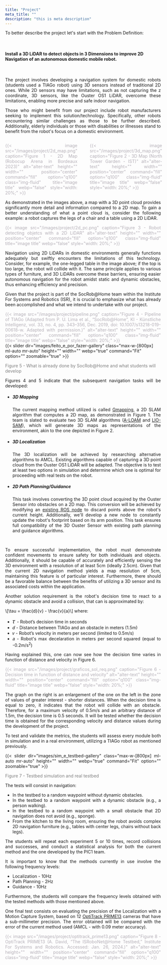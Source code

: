 ```yaml
---
title: "Project"
meta_title: ""
description: "this is meta description"
---
```


<div style="text-align: justify;">

To better describe the project let's start with the Problem Definition:
</div>
<br>

#### **Install a 3D LiDAR to detect objects in 3 Dimensions to improve 2D Navigation of an autonomous domestic mobile robot.**

<br>
<!-- Install a 3D LiDAR to detect objects in 3 Dimensions to improve 2D Navigation of an autonomous domestic mobile robot. -->
<div style="text-align: justify;">

<!-- The project involves developing a navigation system for domestic robots (students will be using a TIAGo robot) that may help elderly people or individuals with disabilities or illnesses, using 3D sensors instead of traditional 2D ones. While 2D sensors may have limitations, such as not capturing the z coordinate, 3D sensors, like the Ouster OS1 LiDAR, overcome these limitations, enabling more precise and safe indoor navigation. -->
The project involves developing a navigation system for domestic robots (students used a TIAGo robot) using 3D sensors instead of traditional 2D ones. While 2D sensors may have limitations, such as not capturing the z coordinate, 3D sensors, like the Ouster OS1 LiDAR, overcome these limitations, enabling more precise and safe indoor navigation.

Those who might benefit from our project include robot manufacturers seeking to implement this solution/technology. Specifically, other robots encountering similar challenges as those to be further described. Additionally, elderly individuals or those with disabilities or illnesses stand to benefit from the robot's focus on a domestic environment.
</div>

<div style="display: flex; align-items: flex-start;">
    <div style="flex: 1; color: #b4afb7; margin-top: 3%; margin-right:8%; text-align: justify;">
       {{< image src="/images/project/2d_map.png" caption="Figure 1 - 2D Map (Robocup Arena in Bordeaux 2023)" alt="alter-text" height="" width="" position="center" command="fill" option="q100" class="img-fluid" title="image title"  webp="false" style="width: 20%;" >}}
    </div>
    <div style="flex: 1; color: #b4afb7; margin-top: 3%; margin-right:0%; text-align: justify;">
        {{< image src="/images/project/3d_map.png" caption="Figure 2 - 3D Map (North Tower Garden - IST)" alt="alter-text" height="" width="" position="center" command="fill" option="q100" class="img-fluid" title="image title"  webp="false" style="width: 20%;" >}}
    </div>
</div>

<div style="text-align: justify;">

<!-- As shown in the images above, a map with a 3D point cloud offers significantly more detail and information compared to a 2D map. To better understand what a point cloud is, consider the following example, where a robot captures the legs of a chair and a table using a 2D LiDAR: -->
As demonstrated in the images above, a map with a 3D point cloud provides significantly more detail and information compared to a 2D map. To gain a better understanding of what a point cloud is, consider the following example: a robot captures the legs of a chair and a table using a 2D LiDAR.

</div>

<div style="display: flex; align-items: flex-start;">
    <div style="flex: 1; color: #b4afb7; margin-top: 0%; margin-right:0%; text-align: justify;">
       {{< image src="/images/project/2d_pc.png" caption="Figure 3 - Robot detecting objetcs with a 2D LiDAR" alt="alter-text" height="" width="" position="center" command="fill" option="q100" class="img-fluid" title="image title"  webp="false" style="width: 20%;" >}}
    </div>
</div>

<div style="text-align: justify;">

<!-- Navigation using 2D LiDARs in domestic environments generally works well, but quickly comes up against the limitations of this technology. Consider, for example, the one-legged table in the image above; if the top is too large, the robot will collide with it. The same principle applies to various types of furniture, and 3D LiDARs overcome these barriers, making it easier for the robot to navigate autonomously in the face of static and dynamic obstacles, making it more efficient and precise. -->
Navigation using 2D LiDARs in domestic environments generally functions adequately but swiftly encounters the limitations of this technology. Consider, for example, the one-legged table in the image above; if the top is too large, the robot will collide with it. The same principle applies to various types of furniture, and 3D LiDARs overcome these barriers, ensuring easier autonomous navigation for the robot amidst static and dynamic obstacles, thus enhancing efficiency and precision.

<!-- Since the project is part of the SocRob@Home team belonging to the Institute of Systems and Robotics (ISR), it is important to highlight what has already been done and what we are going to do.  -->
Given that the project is part of the SocRob@Home team within the Institute For Systems and Robotics (ISR), it is crucial to emphasize what has already been accomplished and what we intend to undertake with our project.

</div>

<div style="display: flex; align-items: flex-start;">
    <div style="flex: 1; color: #b4afb7; margin-top: 0%; margin-right:0%; text-align: justify;">
       {{< image src="/images/project/pipeline.png" caption="Figure 4 - Pipeline of TIAGo (Adapted from P. U. Lima et al., “SocRob@Home”, KI - Künstliche Intelligenz, vol. 33, no. 4, pp. 343–356, Dec. 2019, doi: 10.1007/s13218-019-00618-w. Adapted with permission.)" alt="alter-text" height="" width="" position="center" command="fill" option="q100" class="img-fluid" title="image title"  webp="false" style="width: 20%;" >}}
    </div>
</div>

<div class="image-slider-container">
    <div class="slider-wrapper">
        {{< slider dir="images/feito_e_por_fazer-gallery" class="max-w-[800px] ml-auto mr-auto" height="" width="" webp="true" command="Fit" option="" zoomable="true" >}}
    </div>
    <p class="caption" style="color: #7f7f7f; font-size: 14px;">Figure 5 - What is already done by SocRob@Home and what students will develop</p>
</div>

<div style="text-align: justify;">

<!-- Figures 4 and 5 show that the following navigation tasks will be developed:  -->
Figures 4 and 5 indicate that the subsequent navigation tasks will be developed:

- ##### 3D Mapping

    The current mapping method utilized is called [Gmapping](http://wiki.ros.org/gmapping), a 2D SLAM algorithm that computes a 2D map, as demonstrated in Figure 1. The team is slated to evaluate two 3D SLAM algorithms ([A-LOAM](https://github.com/HKUST-Aerial-Robotics/A-LOAM) and [LIO-SAM](https://github.com/TixiaoShan/LIO-SAM)), which will generate 3D maps as representations of the environment, akin to the one depicted in Figure 2.

- ##### 3D Localization

    <!-- The 3D localization will be done by researching alternative algorithms to AMCL. Existing algorithms that are capable of capturing a 3D point cloud from the Ouster OS1 LiDAR will be adapted. The aim is to test at least 2 options in simulation and find out which one is the best to proceed with real tests on the robot. -->
    The 3D localization will be achieved by researching alternative algorithms to AMCL. Existing algorithms capable of capturing a 3D point cloud from the Ouster OS1 LiDAR will be adapted. The objective is to test at least two options in simulation and determine which one is optimal for proceeding with real tests on the robot.

- ##### 2D Path Planning/Guidance
    This task involves converting the 3D point cloud acquired by the Ouster Sensor into obstacles on a 2D map. This conversion will be achieved by modifying an [existing ROS node](https://github.com/ros-perception/pointcloud_to_laserscan) to discard points above the robot's current height. Additionally, we'll develop a new node to constantly update the robot's footprint based on its arm position. This task ensures full compatibility of the 3D Ouster Sensor with existing path planning and guidance algorithms.
<!-- - ##### 3D Path Planning/Guidance -->

</div>

<br>

<div style="text-align: justify;">

<!-- To ensure successful implementation, the robot must exhibit confident movements to guarantee safety for both individuals and objects. Additionally, it should be able to accurately and efficiently sense the 3D environment with at least 5cm (ideally 2.5cm) - with the current 2D navigation method the map has a resolution of 5cm, hence the interest of maintaining this feature.. Furthermore, there should be a favorable balance between the benefits of utilizing a 3D sensor and its associated costs within the application. -->
To ensure successful implementation, the robot must demonstrate confident movements to ensure safety for both individuals and objects. Additionally, it should be capable of accurately and efficiently sensing the 3D environment with a resolution of at least 5cm (ideally 2.5cm). Given that the current 2D navigation method yields a map resolution of 5cm, maintaining this feature is of particular interest. Furthermore, there should be a favorable balance between the benefits of utilizing a 3D sensor and its associated costs within the application.

Another solution requirement is the robot's decision time to react to a dynamic obstacle and avoid a collision, that can is approximated by:

\\[\tau = \frac{d}{v} - \frac{v}{a}\\] 
where:
- <span style="font-size: 130%;">𝜏 </span> - Robot’s decision time in seconds 
- <span style="font-family: 'Times New Roman', Times, serif;">𝑑</span> - Distance between TIAGo and an obstacle in meters (1.5m)
- <span style="font-family: 'Times New Roman', Times, serif;">𝑣</span> - Robot’s velocity in meters per second (limited to 0.5m/s)
- <span style="font-family: 'Times New Roman', Times, serif;">𝑎</span> - Robot's max decelaration in meters per second squared (equal to -0.2m/s<sup>2</sup>)

Having explained this, one can now see how the decision time varies in function of distance and velocity in Figure 6.

<div style="display: flex; align-items: flex-start;">
    <div style="flex: 1; color: #b4afb7; margin-top: 0%; margin-right:0%; text-align: justify;">
       {{< image src="/images/project/graficos_sol_req.png" caption="Figure 6 - Decision time in function of distance and velocity" alt="alter-text" height="" width="" position="center" command="fill" option="q100" class="img-fluid" title="image title"  webp="false" style="width: 20%;" >}}
    </div>
</div>

<!-- The graph on the right is an enlargement of the one on the left in the zone of values of greater interest - shorter distances. When the decision time is equal to zero it means that the robot will collide with an obstacle. Hence, for a maximum velocity of 0.5m/s and an arbitrary distance of 1.5m, the decision time is 0.5 seconds. It will be tested if the decision time is obtained for the correpondent velocity and distance values during during the development of the project. -->
The graph on the right is an enlargement of the one on the left in the zone of values of greater interest - shorter distances. When the decision time is equal to zero, it indicates that the robot will collide with an obstacle. Therefore, for a maximum velocity of 0.5m/s and an arbitrary distance of 1.5m, the decision time is 0.5 seconds. It will be tested whether the decision time is obtained for the corresponding velocity and distance values during the development of the project.

<!-- In order to test and validate the metrics, the students will test every module in simulation and in a real environment, on a TIAGo robot as mentioned before. -->
To test and validate the metrics, the students will assess every module both in simulation and in a real environment, utilizing a TIAGo robot as mentioned previously.

<div class="image-slider-container">
    <div class="slider-wrapper">
        {{< slider dir="images/sim_e_testbed-gallery" class="max-w-[800px] ml-auto mr-auto" height="" width="" webp="true" command="Fit" option="" zoomable="true" >}}
    </div>
    <p class="caption" style="color: #7f7f7f; font-size: 14px;">Figure 7 - Testbed simulation and real testbed</p>
</div>

The tests will consist in navigation:
- In the testbed to a random waypoint without dynamic obstacles.
- In the testbed to a random waypoint with a dynamic obstacle (e.g., a person walking).
- In the testbed to a random waypoint with a small obstacle that 2D navigation does not avoid (e.g., sponge).
- From the kitchen to the living room, ensuring the robot avoids complex 2D navigation furniture (e.g., tables with center legs, chairs without back legs).

<!-- The students will repeat each experiment 5 or 10 times, record collisions and successes, and perform a statistical analysis, for the current method and the one developed by the PIC1 team. -->
The students will repeat each experiment 5 or 10 times, record collisions and successes, and conduct a statistical analysis for both the current method and the one developed by the PIC1 team.

It is important to know that the methods currently in use involve the following frequency levels: 
- Localization - 10Hz 
- Path Planning - 2Hz 
- Guidance - 10Hz

Furthermore, the students will compare the frequency levels obtained with the tested methods with those mentioned above.

One final test consists on evaluating the precision of the Localization with a Motion Capture System, based on 12  [OptiTrack PRIME13](https://optitrack.com/cameras/prime-13/) cameras that have a sub-millimeter precision. The error obtained will be compared with the error of the current method used (AMCL - with 0.09 meter accuracy).

<div style="display: flex; align-items: flex-start;">
    <div style="flex: 1; color: #b4afb7; margin-top: 0%; margin-right:0%; text-align: justify;">
       {{< image src="/images/project/optitrack_prime13.png" caption="Figure 8 - OptiTrack PRIME13 (A. David, “The ISRoboNet@Home Testbed,” Institute For Systems and Robotics. Accessed: Jan. 26, 2024.)" alt="alter-text" height="" width="" position="center" command="fill" option="q100" class="img-fluid" title="image title"  webp="false" style="width: 20%;" >}}
    </div>
</div>

</div>

